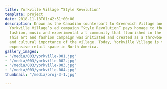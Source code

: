 ```yaml
---
title: Yorkville Village “Style Revolution"
template: project
date: 2018-11-18T01:42:51+00:00
description: Known as the Canadian counterpart to Greenwich Village and Haight-Ashbury,
  Yorkville Village’s ad campaign “Style Revolution” pays homage to the robust art,
  fashion, music and experimental art community that flourished in the 1960s in Toronto.
  This art and fashion campaign was initiated and created as a throwback to the historical
  and cultural importance of the village. Today, Yorkville Village is the third most
  expensive retail space in North America.
gallery_images:
- "/media/003/yorkville-001.jpg"
- "/media/003/yorkville-002.jpg"
- "/media/003/yorkville-003.jpg"
- "/media/003/yorkville-004.jpg"
thumbnail: "/media/proj-3-1.jpg"

---
```

